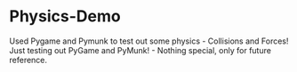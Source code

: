 # Physics-Demo
Used Pygame and Pymunk to test out some physics - Collisions and Forces!
Just testing out PyGame and PyMunk! - Nothing special, only for future reference.
